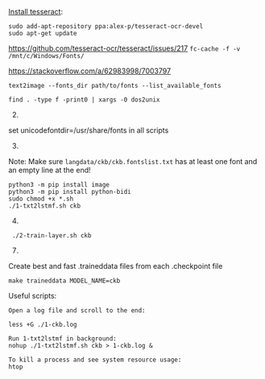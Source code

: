 [Install tesseract](https://tesseract-ocr.github.io/tessdoc/Installation.html):
```
sudo add-apt-repository ppa:alex-p/tesseract-ocr-devel
sudo apt-get update
```

https://github.com/tesseract-ocr/tesseract/issues/217
`fc-cache -f -v /mnt/c/Windows/Fonts/`

https://stackoverflow.com/a/62983998/7003797

`text2image --fonts_dir path/to/fonts --list_available_fonts`

`find . -type f -print0 | xargs -0 dos2unix`

2.

set unicodefontdir=/usr/share/fonts in all scripts

3.

Note: Make sure `langdata/ckb/ckb.fontslist.txt` has at least one font and an empty line at the end!

```
python3 -m pip install image
python3 -m pip install python-bidi
sudo chmod +x *.sh
./1-txt2lstmf.sh ckb
```

4.

```
 ./2-train-layer.sh ckb
```

7.

Create best and fast .traineddata files from each .checkpoint file

```
make traineddata MODEL_NAME=ckb
```

Useful scripts:

```
Open a log file and scroll to the end:

less +G ./1-ckb.log

Run 1-txt2lstmf in background:
nohup ./1-txt2lstmf.sh ckb > 1-ckb.log &

To kill a process and see system resource usage:
htop
```

